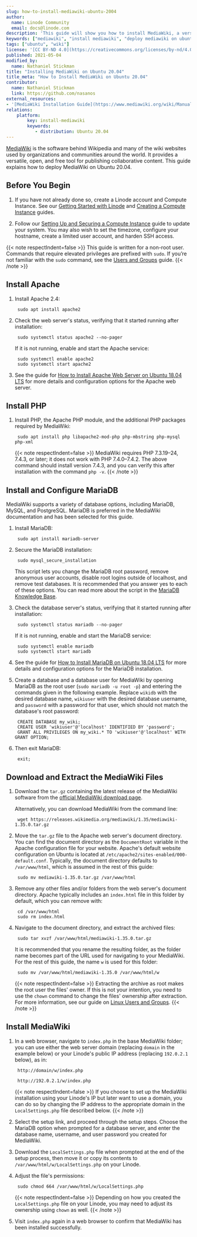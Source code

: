 ```yaml
---
slug: how-to-install-mediawiki-ubuntu-2004
author:
  name: Linode Community
  email: docs@linode.com
description: 'This guide will show you how to install MediaWiki, a versatile, free and open-source application powering knowledge websites similar to Wikipedia, on Ubuntu 20.04.'
keywords: ["mediawiki", "install mediawiki", "deploy mediawiki on ubuntu 20.04"]
tags: ["ubuntu", "wiki"]
license: '[CC BY-ND 4.0](https://creativecommons.org/licenses/by-nd/4.0)'
published: 2021-05-04
modified_by:
  name: Nathaniel Stickman
title: "Installing MediaWiki on Ubuntu 20.04"
title_meta: "How to Install MediaWiki on Ubuntu 20.04"
contributor:
  name: Nathaniel Stickman
  link: https://github.com/nasanos
external_resources:
- '[MediaWiki Installation Guide](https://www.mediawiki.org/wiki/Manual:Installation_guide)'
relations:
    platform:
        key: install-mediawiki
        keywords:
           - distribution: Ubuntu 20.04
---
```


[MediaWiki](https://www.mediawiki.org/wiki/MediaWiki) is the software behind Wikipedia and many of the wiki websites used by organizations and communities around the world. It provides a versatile, open, and free tool for publishing collaborative content. This guide explains how to deploy MediaWiki on Ubuntu 20.04.

## Before You Begin

1.  If you have not already done so, create a Linode account and Compute Instance. See our [Getting Started with Linode](/docs/products/platform/get-started/) and [Creating a Compute Instance](/docs/products/compute/compute-instances/guides/create/) guides.

1.  Follow our [Setting Up and Securing a Compute Instance](/docs/products/compute/compute-instances/guides/set-up-and-secure/) guide to update your system. You may also wish to set the timezone, configure your hostname, create a limited user account, and harden SSH access.

{{< note respectIndent=false >}}
This guide is written for a non-root user. Commands that require elevated privileges are prefixed with `sudo`. If you’re not familiar with the `sudo` command, see the [Users and Groups](/docs/guides/linux-users-and-groups/) guide.
{{< /note >}}

## Install Apache

1. Install Apache 2.4:

        sudo apt install apache2

2. Check the web server's status, verifying that it started running after installation:

        sudo systemctl status apache2 --no-pager

    If it is not running, enable and start the Apache service:

        sudo systemctl enable apache2
        sudo systemctl start apache2

3. See the guide for [How to Install Apache Web Server on Ubuntu 18.04 LTS](/docs/guides/how-to-install-apache-web-server-ubuntu-18-04/) for more details and configuration options for the Apache web server.

## Install PHP

1. Install PHP, the Apache PHP module, and the additional PHP packages required by MediaWiki:

        sudo apt install php libapache2-mod-php php-mbstring php-mysql php-xml

    {{< note respectIndent=false >}}
MediaWiki requires PHP 7.3.19–24, 7.4.3, or later; it does not work with PHP 7.4.0–7.4.2. The above command should install version 7.4.3, and you can verify this after installation with the command `php -v`.
    {{< /note >}}

## Install and Configure MariaDB

MediaWiki supports a variety of database options, including MariaDB, MySQL, and PostgreSQL. MariaDB is preferred in the MediaWiki documentation and has been selected for this guide.

1. Install MariaDB:

        sudo apt install mariadb-server

2. Secure the MariaDB installation:

        sudo mysql_secure_installation

    This script lets you change the MariaDB root password, remove anonymous user accounts, disable root logins outside of localhost, and remove test databases. It is recommended that you answer yes to each of these options. You can read more about the script in the [MariaDB Knowledge Base](https://mariadb.com/kb/en/mariadb/mysql_secure_installation/).

3. Check the database server's status, verifying that it started running after installation:

        sudo systemctl status mariadb --no-pager

    If it is not running, enable and start the MariaDB service:

        sudo systemctl enable mariadb
        sudo systemctl start mariadb

4. See the guide for [How to Install MariaDB on Ubuntu 18.04 LTS](/docs/guides/how-to-install-mariadb-on-ubuntu-18-04/) for more details and configuration options for the MariaDB installation.

5. Create a database and a database user for MediaWiki by opening MariaDB as the root user (`sudo mariadb -u root -p`) and entering the commands given in the following example. Replace `wikidb` with the desired database name, `wikiuser` with the desired database username, and `password` with a password for that user, which should not match the database's root password:

        CREATE DATABASE my_wiki;
        CREATE USER 'wikiuser'@'localhost' IDENTIFIED BY 'password';
        GRANT ALL PRIVILEGES ON my_wiki.* TO 'wikiuser'@'localhost' WITH GRANT OPTION;

6. Then exit MariaDB:

        exit;

## Download and Extract the MediaWiki Files

1. Download the `tar.gz` containing the latest release of the MediaWiki software from the [official MediaWiki download page](https://www.mediawiki.org/wiki/Download).

    Alternatively, you can download MediaWiki from the command line:

        wget https://releases.wikimedia.org/mediawiki/1.35/mediawiki-1.35.0.tar.gz

2. Move the `tar.gz` file to the Apache web server's document directory. You can find the document directory as the `DocumentRoot` variable in the Apache configuration file for your website. Apache's default website configuration on Ubuntu is located at `/etc/apache2/sites-enabled/000-default.conf`. Typically, the document directory defaults to `/var/www/html`, which is assumed in the rest of this guide:

        sudo mv mediawiki-1.35.0.tar.gz /var/www/html

3. Remove any other files and/or folders from the web server's document directory. Apache typically includes an `index.html` file in this folder by default, which you can remove with:

        cd /var/www/html
        sudo rm index.html

4. Navigate to the document directory, and extract the archived files:

        sudo tar xvzf /var/www/html/mediawiki-1.35.0.tar.gz

    It is recommended that you rename the resulting folder, as the folder name becomes part of the URL used for navigating to your MediaWiki. For the rest of this guide, the name `w` is used for this folder:

        sudo mv /var/www/html/mediawiki-1.35.0 /var/www/html/w

    {{< note respectIndent=false >}}
 Extracting the archive as root makes the root user the files' owner. If this is not your intention, you need to use the `chown` command to change the files' ownership after extraction. For more information, see our guide on [Linux Users and Groups](/docs/guides/linux-users-and-groups/#changing-file-ownership).
    {{< /note >}}

## Install MediaWiki

1. In a web browser, navigate to `index.php` in the base MediaWiki folder; you can use either the web server domain (replacing `domain` in the example below) or your Linode's public IP address (replacing `192.0.2.1` below), as in:

        http://domain/w/index.php

        http://192.0.2.1/w/index.php

    {{< note respectIndent=false >}}
If you choose to set up the MediaWiki installation using your Linode's IP but later want to use a domain, you can do so by changing the IP address to the appropriate domain in the `LocalSettings.php` file described below.
    {{< /note >}}

2. Select the setup link, and proceed through the setup steps. Choose the MariaDB option when prompted for a database server, and enter the database name, username, and user password you created for MediaWiki.

3. Download the `LocalSettings.php` file when prompted at the end of the setup process, then move it or copy its contents to `/var/www/html/w/LocalSettings.php` on your Linode.

4. Adjust the file's permissions:

        sudo chmod 664 /var/www/html/w/LocalSettings.php

    {{< note respectIndent=false >}}
Depending on how you created the `LocalSettings.php` file on your Linode, you may need to adjust its ownership using `chown` as well.
    {{< /note >}}

5. Visit `index.php` again in a web browser to confirm that MediaWiki has been installed successfully.
